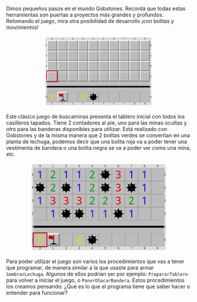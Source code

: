 Dimos pequeños pasos en el mundo Gobstones. Recordá que todas estas herramientas son puertas a proyectos más grandes y profundos. Retomando el juego, mira otra posibilidad de desarrollo ¡con bolitas y movimientos!

<div align="center">
<img src="https://raw.githubusercontent.com/MumukiProject/mumuki-guia-text-pensamiento-computacional-herramientas-tecnologicas/master/assets/tecla3_1540240477805.png" alt="tecla3_1540240477805.png" width="auto" height="auto">
</div>

Este clásico juego de buscaminas presenta el tablero inicial con todos los casilleros tapados. Tiene 2 contadores al pie, uno para las minas ocultas y otro para las banderas disponibles para utilizar.
Está realizado con Gobstones y de la misma manera que 2 bolitas verdes se convertían en una planta de lechuga, podemos decir que una bolita roja va a poder tener una vestimenta de bandera o una bolita negra se va a poder ver como una mina, etc. 

<div align="center">
<img src="https://raw.githubusercontent.com/MumukiProject/mumuki-guia-text-pensamiento-computacional-herramientas-tecnologicas/master/assets/tecla4_1540240729919.png" alt="tecla4_1540240729919.png" width="auto" height="auto">
</div>

Para poder utilizar el juego son varios los procedimientos que vas a tener que programar, de manera similar a la que usaste para armar `SembrarLechuga`.
Algunos de ellos podrían ser por ejemplo: `PrepararTablero` para volver a iniciar el juego, o `PonerOSacarBandera`.
Estos procedimientos los creamos pensando: ¿Qué es lo que el programa tiene que saber hacer o entender para funcionar?


